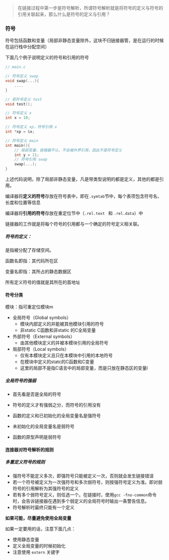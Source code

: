 > 在链接过程中第一步是符号解析，所谓符号解析就是将符号的定义与符号的引用关联起来，那么什么是符号的定义与引用？

###  符号

符号包括函数和变量（局部非静态变量除外，这块不归链接器管，是在运行的时候在运行栈中分配空间）

下面几个例子说明定义的符号和引用的符号

```c
// main.c

// 符号定义 swap
void swap(...){ 
    ....
}

// 若符号定义 test
void test();

// 符号定义 x
int x = 10;

// 符号定义 xp，符号引用 x
int *xp = &x;

// 符号定义 main
int main(){
    // 局部变量，链接器不认，不会被外界引用，因此不是符号定义
    int y = 11;
    // 符号引用 swap
    swap(...);
}
```

上述代码说明，除了局部非静态变量，凡是带类型说明的都是定义，其他的都是引用。

编译器将**定义的符号**存放在符号表中，即在`.symtab`节中，每个表项包含符号名、长度和位置等信息

编译器将**引用的符号**存放在重定位节中（`.rel.text `  和 `.rel.data`）中

链接器的工作就是将每个符号的引用都与一个确定的符号定义相关联。

##### 符号的定义：

是指被分配了存储空间。

函数名即指：其代码所在区

变量名即指：其所占的静态数据区

所有定义符号的值就是其所在的首地址

#### 符号分类

模块：指可重定位模块m

- 全局符号（Global symbols）
  - 模块内部定义的并能被其他模块引用的符号
  - 非static C函数和非static 的C全局变量
- 外部符号（External symbols）
  - 由其他模块定义的并被本模块引用的全局符号
- 局部符号（Local symbols）
  - 仅有本模块定义且只在本模块中引用的本地符号
  - 在模块中定义的statc的C函数和C变量
  - 这里的局部不是指C语言中的局部变量，而是只放在静态区的变量l

##### 全局符号的强弱

- 首先看是否是全局的符号


- 符号的定义才有强弱之分，而符号的引用没有


- 函数的定义和已初始化的全局变量名是强符号
- 未初始化的全局变量名是弱符号
- 函数的原型声明是弱符号

#### 连接器对符号解析的规则

##### 多重定义符号的规则

- 强符号不能定义多次，即强符号只能被定义一次，否则就会发生链接错误
- 若一个符号被定义为一次强符号和多次弱符号，则按强符号定义为准。即对弱符号的引用解析为其强符号的定义
- 若有多个弱符号定义，则任选一个。在链接时，使用`gcc -fno-common`命令时，会告诉链接器在遇到多个弱定义的全局符号时输出一条警告信息。
- 符号解析时最终只能有一个定义

**如果可能，尽量避免使用全局变量**

如果一定要用的话，注意下面几点：

- 使用静态变量
- 定义全局变量的时候初始化
- 注意使用 `extern` 关键字